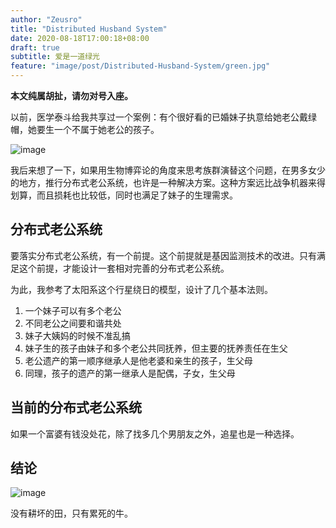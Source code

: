 ```yaml
---
author: "Zeusro"
title: "Distributed Husband System"
date: 2020-08-18T17:00:18+08:00
draft: true
subtitle: 爱是一道绿光
feature: "image/post/Distributed-Husband-System/green.jpg"
---
```


**本文纯属胡扯，请勿对号入座。**

以前，医学泰斗给我共享过一个案例：有个很好看的已婚妹子执意给她老公戴绿帽，她要生一个不属于她老公的孩子。

![image](/image/post/Distributed-Husband-System/ten.jpg)

我后来想了一下，如果用生物博弈论的角度来思考族群演替这个问题，在男多女少的地方，推行分布式老公系统，也许是一种解决方案。这种方案远比战争机器来得划算，而且损耗也比较低，同时也满足了妹子的生理需求。

## 分布式老公系统

要落实分布式老公系统，有一个前提。这个前提就是基因监测技术的改进。只有满足这个前提，才能设计一套相对完善的分布式老公系统。

为此，我参考了太阳系这个行星绕日的模型，设计了几个基本法则。

1. 一个妹子可以有多个老公
1. 不同老公之间要和谐共处
1. 妹子大姨妈的时候不准乱搞
1. 妹子生的孩子由妹子和多个老公共同抚养，但主要的抚养责任在生父
1. 老公遗产的第一顺序继承人是他老婆和亲生的孩子，生父母
1. 同理，孩子的遗产的第一继承人是配偶，子女，生父母

## 当前的分布式老公系统

如果一个富婆有钱没处花，除了找多几个男朋友之外，追星也是一种选择。

## 结论

![image](/image/post/Distributed-Husband-System/first.jpg)

没有耕坏的田，只有累死的牛。